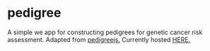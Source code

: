# pedigree
A simple we app for constructing pedigrees for genetic cancer risk assessment. Adapted from <a href="https://github.com/CCGE-BOADICEA/pedigreejs">pedigreejs.</a>
Currently hosted <a href="https://pedigree.surge.sh/">HERE.</a>
